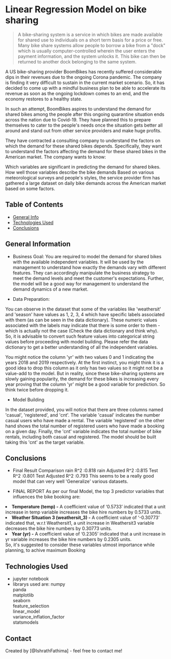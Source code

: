 # Linear Regression Model on bike sharing
> A bike-sharing system is a service in which bikes are made available for shared use to individuals on a short term basis for a price or free. Many bike share systems allow people to borrow a bike from a "dock" which is usually computer-controlled wherein the user enters the payment information, and the system unlocks it. This bike can then be returned to another dock belonging to the same system.


A US bike-sharing provider BoomBikes has recently suffered considerable dips in their revenues due to the ongoing Corona pandemic. The company is finding it very difficult to sustain in the current market scenario. So, it has decided to come up with a mindful business plan to be able to accelerate its revenue as soon as the ongoing lockdown comes to an end, and the economy restores to a healthy state. 


In such an attempt, BoomBikes aspires to understand the demand for shared bikes among the people after this ongoing quarantine situation ends across the nation due to Covid-19. They have planned this to prepare themselves to cater to the people's needs once the situation gets better all around and stand out from other service providers and make huge profits.


They have contracted a consulting company to understand the factors on which the demand for these shared bikes depends. Specifically, they want to understand the factors affecting the demand for these shared bikes in the American market. The company wants to know:

Which variables are significant in predicting the demand for shared bikes.
How well those variables describe the bike demands
Based on various meteorological surveys and people's styles, the service provider firm has gathered a large dataset on daily bike demands across the American market based on some factors. 

## Table of Contents
* [General Info](#general-information)
* [Technologies Used](#technologies-used)
* [Conclusions](#conclusions)
  

<!-- You can include any other section that is pertinent to your problem -->

## General Information
- Business Goal:
You are required to model the demand for shared bikes with the available independent variables. It will be used by the management to understand how exactly the demands vary with different features. They can accordingly manipulate the business strategy to meet the demand levels and meet the customer's expectations. Further, the model will be a good way for management to understand the demand dynamics of a new market. 


- Data Preparation:

You can observe in the dataset that some of the variables like 'weathersit' and 'season' have values as 1, 2, 3, 4 which have specific labels associated with them (as can be seen in the data dictionary). These numeric values associated with the labels may indicate that there is some order to them - which is actually not the case (Check the data dictionary and think why). So, it is advisable to convert such feature values into categorical string values before proceeding with model building. Please refer the data dictionary to get a better understanding of all the independent variables.
 
You might notice the column 'yr' with two values 0 and 1 indicating the years 2018 and 2019 respectively. At the first instinct, you might think it is a good idea to drop this column as it only has two values so it might not be a value-add to the model. But in reality, since these bike-sharing systems are slowly gaining popularity, the demand for these bikes is increasing every year proving that the column 'yr' might be a good variable for prediction. So think twice before dropping it. 
 

- Model Building

In the dataset provided, you will notice that there are three columns named 'casual', 'registered', and 'cnt'. The variable 'casual' indicates the number casual users who have made a rental. The variable 'registered' on the other hand shows the total number of registered users who have made a booking on a given day. Finally, the 'cnt' variable indicates the total number of bike rentals, including both casual and registered. The model should be built taking this 'cnt' as the target variable.

<!-- You don't have to answer all the questions - just the ones relevant to your project. -->

## Conclusions
- Final Result Comparison
  rain R^2 :0.818
  rain Adjusted R^2 :0.815
  Test R^2 :0.801
  Test Adjusted R^2 :0.793
This seems to be a really good model that can very well 'Generalize' various datasets.

- FINAL REPORT
As per our final Model, the top 3 predictor variables that influences the bike booking are:
  
<li><b>Temperature (temp) -</b> A coefficient value of ‘0.5733’ indicated that a unit increase in 
temp variable increases the bike hire numbers by 0.5733 units.</li>
<li><b>Weather Situation 3 (weathersit_3) -</b> A coefficient value of ‘-0.30773’ indicated that, w.r.t Weathersit1, 
a unit increase in Weathersit3 variable decreases the bike hire numbers by 0.30773 units.</li>
<li><b>Year (yr) -</b> A coefficient value of ‘0.2305’ indicated that a unit increase in 
yr variable increases the bike hire numbers by 0.2305 units.</li>
So, it's suggested to consider these variables utmost importance while planning, to achive maximum Booking


<!-- You don't have to answer all the questions - just the ones relevant to your project. -->


## Technologies Used
- jupyter notebook
- librarys used are:
  numpy<br>
  panda<br>
  matplotlib<br>
  seaborn<br>
  feature_selection<br> 
  linear_model <br>
  variance_inflation_factor<br>
  statsmodels

<!-- You don't have to answer all the questions - just the ones relevant to your project. -->



## Contact
Created by [@IshrathFathima] - feel free to contact me!


<!-- Optional -->
<!-- ## License -->
<!-- This project is open source and available under the [... License](). -->

<!-- You don't have to include all sections - just the one's relevant to your project -->
